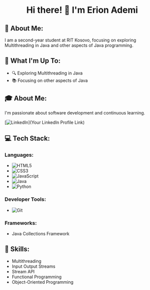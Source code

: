 <div align="center">
  <h1>Hi there! 👋 I'm Erion Ademi</h1>
</div>

## 💫 About Me:
I am a second-year student at RIT Kosovo, focusing on exploring Multithreading in Java and other aspects of Java programming.

## 🚀 What I'm Up To:
- 🔍 Exploring Multithreading in Java
- 📚 Focusing on other aspects of Java

## 🎓 About Me:
I'm passionate about software development and continuous learning.

[![LinkedIn](https://img.shields.io/badge/LinkedIn-Profile-blue?logo=linkedin&style=flat-square&logoColor=white)](Your LinkedIn Profile Link)

## 💻 Tech Stack:
### Languages:
- ![HTML5](https://img.shields.io/badge/-HTML5-E34F26?logo=html5&logoColor=white&style=flat)
- ![CSS3](https://img.shields.io/badge/-CSS3-1572B6?logo=css3&logoColor=white&style=flat)
- ![JavaScript](https://img.shields.io/badge/-JavaScript-F7DF1E?logo=javascript&logoColor=black&style=flat)
- ![Java](https://img.shields.io/badge/-Java-007396?logo=java&logoColor=white&style=flat)
- ![Python](https://img.shields.io/badge/-Python-3776AB?logo=python&logoColor=white&style=flat)

### Developer Tools:
- ![Git](https://img.shields.io/badge/-Git-F05032?logo=git&logoColor=white&style=flat)

### Frameworks:
- Java Collections Framework

## 🔧 Skills:
- Multithreading
- Input Output Streams
- Stream API
- Functional Programming
- Object-Oriented Programming
